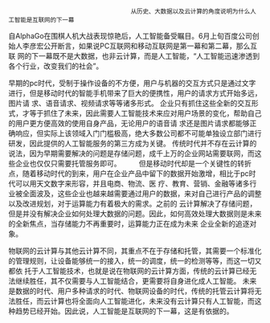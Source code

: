                                       从历史、大数据以及云计算的角度说明为什么人工智能是互联网的下一幕
   自AlphaGo在围棋人机大战表现惊艳后，人工智能备受瞩目。6月上旬百度公司创始人李彦宏公开断言，如果说PC互联网和移动互联网是第一幕和第二幕，那么互联 
网的下一幕既不是大数据，也非云计算，而是人工智能，“人工智能迅速渗透到各个行业，改变我们的社会”。
  
  早期的pc时代，受制于操作设备的不方便，用户与机器的交互方式只是通过文字进行，但是移动时代的智能手机带来了巨大的便携性，用户的请求方式开始多远，图片请
求、语音请求、视频请求等等诸多形式。
企业只有抓住这些全新的交互形式，才等于抓住了未来，因此需要人工智能技术来应对用户场景的变化，帮助自己的用户更方便高效的使用自身产品，无论用户的语音请
求还是图片请求都能够正确响应，但实际上该领域入门门槛极高，绝大多数公司都不可能单独设立部门进行研发，因此提供的人工智能服务的第三方成为关键。
传统时代并不存在云计算的说法，因为早期需要解决的问题是存储问题，成千上万的企业网站需要联网，而这些企业也仅仅只需要托管服务即可。
　　
  但是移动时代却是一个关键性的转折点，随着移动时代的到来，用户在企业产品中留下的数据开始激增，相比于pc时代可以用天文数字来形容，并且电商、物流、医
疗、教育、营销、金融等诸多行业被全面波及，这些企业也越来越需要通过用户的数据，来对自己进行产品的调整以及改进规划，对于运算能力有着极大的需求。之前的
云计算解决了存储问题，但是并没有解决企业如何处理大数据的问题。因此，如何高效处理大数据则是未来的全新焦点，当存储能力不再重要时，运算能力正在成为未来
企业全新的追逐对象。
  
  物联网的云计算与其他云计算不同，其重点不在于存储和托管，其需要一个标准化的管理规则，让设备能够统一的接入，统一的调度，统一的检测等等，而这一切又都依
托于人工智能技术，也就是说在物联网的云计算方面，传统的云计算已经无法继续胜任，其不仅需要与人工智能结合，更需要将自身进化成人工智能。
未来是数据的时代、用户多种请求的时代、物联网设备的时代，传统的托管云计算将无法胜任，而云计算也将全面向人工智能进化，未来没有云计算只有人工智能，而这
种趋势已经开始。因此说，人工智能是互联网的下一幕，这是有依据的。
